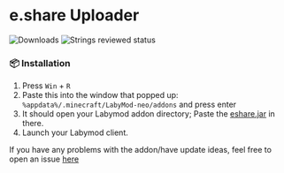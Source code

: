 # e.share Uploader
![Downloads](https://labybadges-delta.vercel.app/api/downloads/eshare/formatted)
![Strings reviewed status](https://translate.ebio.gg/6b8bf2d1-eac7-4160-9e85-fc8874783636/percentage_reviewed_badge.svg)

### 📦 Installation
1. Press `Win` + `R`
2. Paste this into the window that popped up: `%appdata%/.minecraft/LabyMod-neo/addons` and press enter
3. It should open your Labymod addon directory; Paste the [eshare.jar](https://github.com/e-bio/eshare-labymod/releases/latest/download/eshare.jar) in there.
4. Launch your Labymod client.

If you have any problems with the addon/have update ideas, feel free to open an issue [here](https://github.com/e-bio/eshare-labymod/issues/new/choose)
